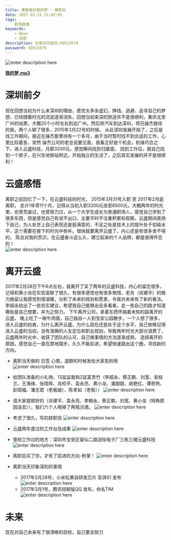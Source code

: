 ```yaml
---
title: 勇敢面对我的梦 - 离职后
date: 2017-02-21 21:02:03
tags:
	职场故事
keywords:
    - Hexo
    - 加密
description: 文章访问密码:XQX13579
password: XQX13579
---
```


![enter description here][1]

<!-- more -->
**[我的梦.mp3][2]**

# 深圳前夕

  现在回想当初为什么来深圳的理由，感觉太多余虚幻，挣钱、逃避、追寻自己的梦想，已经随着时光的流逝逐渐消失，回想当初来深的旅途并不是很顺利，重庆北至广州的站票，大概20个小时左右到达广州，然后转汽车到达深圳，师兄操杰接待的我，两个人聊了很多，2015年3月22号的时候， 从此深圳发展开始了，之后是找工作期间，接近在操杰那里待有一个多月，由于当时暂时找不到合适的工作，心里比较着急，突然 操杰公司的老总说要见我，我看正好是个机会，机缘巧合之下，进入云盛科技，月薪3200元，感觉瞬间找到归属感。 
  找到工作后，就自己找到一个房子，在兴东地铁站附近，开始独立的生活了，之后其实发展的并不是很顺利！ 

# 云盛感悟

  离职之前回忆了一下，在云盛科技的时光， 2015年3月31号入职 至 2017年2月底离职， 总计1年零11个月，记得从当初入职3200元涨至6500元，大概两年的时光里，也曾荒废过，也曾努力过，从一个大学生成长为普通职场人，感觉自己学到了很多东西，但是感觉自己有说不出口，主要平时不注重积累和观察。云盛期间表扬下自己，为人处世上自己表现还是挺满意的，不足之处是技术上的提升处于初级水平，这个需要在接下的时光中弥补。很快就要离开云盛了，内心还是有很多舍不得的， 陈总对我的赏识，在云盛奋斗这么久，建立起来的个人品牌，都是值得怀恋的！  
![enter description here][3]

# 离开云盛
  2017年2月28日下午6点左右，我离开了呆了两年的云盛科技，内心的留恋很多，记得和黄小龙在实验室聊了很久，有很多感悟也有很多惋惜，老肖（肖建平）的极力挽留让我感觉到很温暖，分析了未来的规划和愿景，令我对未来有了新的看法。 李超永给出了一些忠实建议，希望我自己能够出去多看看，走一些自己的路才知道哪些是自己想要，并为之努力。 下午离开公司，拿着东西怀揣着未知的路离开的云盛， 晚上吃了一碗牛肉面，自己独自一人到宝安公园散步，一个人想了很多，进入云盛的初衷，为什么离开云盛，为什么现在还是处于这个水平，自己依稀记得进入云盛的当初，没有准确的人生定位和职业规划，导致两年时光大部分浪费了，云盛两年时光中，收获了团队的认可，自己做事情的方法逐渐成熟， 选择离开的原因，感觉自己一直在原地踏步，久久不能前进，希望快速跳出这个圈，寻找新的方向。 

 - 离职当天做的 日签 心情，退群的时候发给大家告别用
![enter description here][4]

 - 给团队准备的小礼物，13盆盆栽和2盆富贵竹（李超永、蔡正鹏、刘宽、吴桂兰、王海缘、张晓晖、肖检平、袁永亮、黄小龙、潘甜甜、胡艳红、谭奇玲、彭昭福、潘志君（老板娘）、陈孝如（老板））
![enter description here][5]

 - 请大家搓顿好的（肖建平、袁永亮、李朝永、蔡正鹏、刘宽、黄小龙（特殊原因没去）），我们六个人喝掉了两瓶汾酒。
 ![enter description here][6]

 - 考虑了很久，写的辞职信
![enter description here][7]

 - 云盛两年度过的工作台及成果
![enter description here][8]

 - 曾经工作过的地方：深圳市宝安区留仙二路润恒电子厂三栋三楼云盛科技
![enter description here][9]

 - 离职后买了你，才有了前进的方向-粉掌！
![enter description here][10]

 - 离职当天印象深刻的事情
     - 2017年2月28号，小米松果自研发芯片 澎湃S1 发布
     ![enter description here][11]
     - 2017年3月1号，腾讯轻聊版QQ 发布，命名TIM 
     ![enter description here][12]

# 未来
现在对自己未来有了很清晰的目标，自己要去努力 





	
	


  [1]: http://oimqf80rv.bkt.clouddn.com/1488359138842.jpg "图1.jpg"
  [2]: http://ojiqvr961.bkt.clouddn.com/%E5%BC%A0%E9%9D%93%E9%A2%96%20-%20%E6%88%91%E7%9A%84%E6%A2%A6%20-%202016%E6%A2%A6%E6%83%B3%E7%9A%84%E5%A3%B0%E9%9F%B3%E7%AC%AC%E4%B8%80%E5%AD%A3%E7%AC%AC%E5%8D%81%E4%BA%8C%E6%9C%9F%E7%8E%B0%E5%9C%BA.mp3
  [3]: http://oimqf80rv.bkt.clouddn.com/1488359138848.jpg "图2.jpg"
  [4]: http://oimqf80rv.bkt.clouddn.com/1488359139100.jpg "图片-1.jpg"
  [5]: http://oimqf80rv.bkt.clouddn.com/1488359472742.jpg "PicsArt_03-01-04.48.21.jpg"
  [6]: http://oimqf80rv.bkt.clouddn.com/1488359478651.jpg "PicsArt_03-01-04.50.58.jpg"
  [7]: http://oimqf80rv.bkt.clouddn.com/1488359480898.jpg "QQ截图20170301170708.png"
  [8]: http://oimqf80rv.bkt.clouddn.com/1488361184778.jpg "PicsArt_03-01-05.27.14.jpg"
  [9]: http://oimqf80rv.bkt.clouddn.com/1488361183563.jpg "PicsArt_03-01-05.33.36.jpg"
  [10]: http://oimqf80rv.bkt.clouddn.com/1488361183524.jpg "PicsArt_03-01-05.29.21.jpg"
  [11]: http://oimqf80rv.bkt.clouddn.com/1488417432209.jpg "QQ截图20170302091232.png"
  [12]: http://oimqf80rv.bkt.clouddn.com/1488417430790.jpg "3.png"
